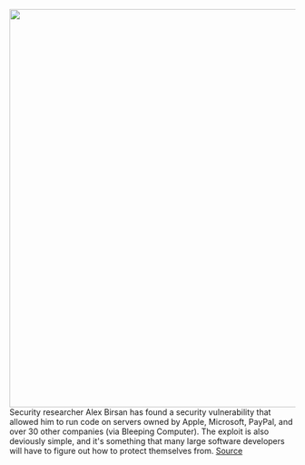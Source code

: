 <img src='https://cdn.vox-cdn.com/thumbor/p0RJFcbnCDqHVPC80Q4a4czyq3Q=/0x0:2040x1360/1200x800/filters:focal(857x517:1183x843)/cdn.vox-cdn.com/uploads/chorus_image/image/68800723/acastro_170621_1777_0007_v2_0001_2.0.jpg' width='700px' /><br/>
Security researcher Alex Birsan has found a security vulnerability that allowed him to run code on servers owned by Apple, Microsoft, PayPal, and over 30 other companies (via Bleeping Computer). The exploit is also deviously simple, and it's something that many large software developers will have to figure out how to protect themselves from.
<a href='https://www.theverge.com/2021/2/10/22276857/security-researcher-repository-exploit-apple-microsoft-vulnerability'> Source <a/>